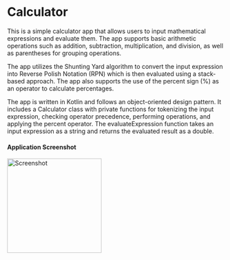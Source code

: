 # Calculator
This is a simple calculator app that allows users to input mathematical expressions and evaluate them. The app supports basic arithmetic operations such as addition, subtraction, multiplication, and division, as well as parentheses for grouping operations.

The app utilizes the Shunting Yard algorithm to convert the input expression into Reverse Polish Notation (RPN) which is then evaluated using a stack-based approach. The app also supports the use of the percent sign (%) as an operator to calculate percentages.

The app is written in Kotlin and follows an object-oriented design pattern. It includes a Calculator class with private functions for tokenizing the input expression, checking operator precedence, performing operations, and applying the percent operator. The evaluateExpression function takes an input expression as a string and returns the evaluated result as a double.

#### Application Screenshot
<img width="219" alt="Screenshot" src="https://user-images.githubusercontent.com/69902076/229521401-439b3f24-28ff-4d33-b031-6152875fced6.JPG">
